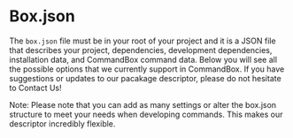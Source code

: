 # Box.json

The `box.json` file must be in your root of your project and it is a JSON file that describes your project, dependencies, development dependencies, installation data, and CommandBox command data. Below you will see all the possible options that we currently support in CommandBox. If you have suggestions or updates to our pacakage descriptor, please do not hesitate to Contact Us!

Note: Please note that you can add as many settings or alter the box.json structure to meet your needs when developing commands. This makes our descriptor incredibly flexible.